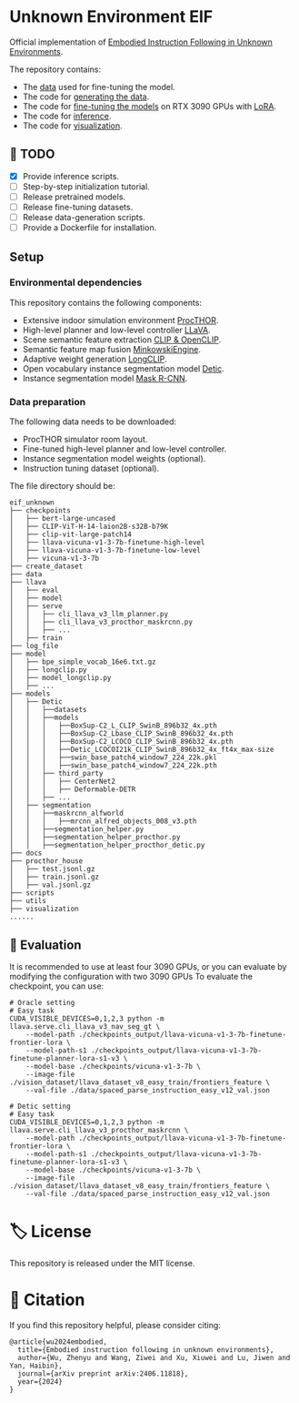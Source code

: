 # Unknown Environment EIF
Official implementation of [Embodied Instruction Following in Unknown Environments](https://arxiv.org/abs/2406.11818).

The repository contains:
- The [data](#data-release) used for fine-tuning the model.
- The code for [generating the data](#data-generation-process).
- The code for [fine-tuning the models](#fine-tuning) on RTX 3090 GPUs with [LoRA](https://github.com/microsoft/LoRA).
- The code for [inference](#Running-the-inference).
- The code for [visualization](#visualization).

## 📝 TODO
- [x] Provide inference scripts.
- [ ] Step-by-step initialization tutorial.
- [ ] Release pretrained models.
- [ ] Release fine-tuning datasets.
- [ ] Release data-generation scripts.
- [ ] Provide a Dockerfile for installation.

## Setup

### Environmental dependencies
This repository contains the following components:
- Extensive indoor simulation environment [ProcTHOR](https://github.com/allenai/procthor).
- High-level planner and low-level controller [LLaVA](https://github.com/haotian-liu/LLaVA).
- Scene semantic feature extraction [CLIP & OpenCLIP](https://github.com/openai/CLIP).
- Semantic feature map fusion [MinkowskiEngine](https://github.com/NVIDIA/MinkowskiEngine).
- Adaptive weight generation [LongCLIP](https://github.com/beichenzbc/Long-CLIP).
- Open vocabulary instance segmentation model [Detic](https://github.com/facebookresearch/Detic).
- Instance segmentation model [Mask R-CNN](https://github.com/soyeonm/FILM/tree/public/models/segmentation).

### Data preparation
The following data needs to be downloaded:
- ProcTHOR simulator room layout.
- Fine-tuned high-level planner and low-level controller.
- Instance segmentation model weights (optional).
- Instruction tuning dataset (optional).

The file directory should be:

```
eif_unknown
├── checkpoints
│   ├── bert-large-uncased
│   ├── CLIP-ViT-H-14-laion2B-s32B-b79K
│   ├── clip-vit-large-patch14
│   ├── llava-vicuna-v1-3-7b-finetune-high-level
│   ├── llava-vicuna-v1-3-7b-finetune-low-level
│   ├── vicuna-v1-3-7b
├── create_dataset
├── data
├── llava
│   ├── eval
│   ├── model
│   ├── serve
│   │   ├── cli_llava_v3_llm_planner.py
│   │   ├── cli_llava_v3_procthor_maskrcnn.py
│   │   ├── ...
│   ├── train
├── log_file
├── model
│   ├── bpe_simple_vocab_16e6.txt.gz
│   ├── longclip.py
│   ├── model_longclip.py
│   ├── ...
├── models
│   ├── Detic
│   │   ├──datasets
│   │   ├──models
│   │   │   ├──BoxSup-C2_L_CLIP_SwinB_896b32_4x.pth
│   │   │   ├──BoxSup-C2_Lbase_CLIP_SwinB_896b32_4x.pth
│   │   │   ├──BoxSup-C2_LCOCO_CLIP_SwinB_896b32_4x.pth
│   │   │   ├──Detic_LCOCOI21k_CLIP_SwinB_896b32_4x_ft4x_max-size
│   │   │   ├──swin_base_patch4_window7_224_22k.pkl
│   │   │   ├──swin_base_patch4_window7_224_22k.pth
│   │   ├── third_party
│   │   │   ├── CenterNet2
│   │   │   ├── Deformable-DETR
│   │   ├── ...
│   ├── segmentation
│   │   ├──maskrcnn_alfworld
│   │   │   ├──mrcnn_alfred_objects_008_v3.pth
│   │   ├──segmentation_helper.py
│   │   ├──segmentation_helper_procthor.py
│   │   ├──segmentation_helper_procthor_detic.py
├── docs
├── procthor_house
│   ├── test.jsonl.gz
│   ├── train.jsonl.gz
│   ├── val.jsonl.gz
├── scripts
├── utils
├── visualization
......
```

## 🧪 Evaluation
It is recommended to use at least four 3090 GPUs, or you can evaluate by modifying the configuration with two 3090 GPUs
To evaluate the checkpoint, you can use:

```
# Oracle setting
# Easy task
CUDA_VISIBLE_DEVICES=0,1,2,3 python -m llava.serve.cli_llava_v3_nav_seg_gt \
    --model-path ./checkpoints_output/llava-vicuna-v1-3-7b-finetune-frontier-lora \
    --model-path-s1 ./checkpoints_output/llava-vicuna-v1-3-7b-finetune-planner-lora-s1-v3 \
    --model-base ./checkpoints/vicuna-v1-3-7b \
    --image-file ./vision_dataset/llava_dataset_v8_easy_train/frontiers_feature \
    --val-file ./data/spaced_parse_instruction_easy_v12_val.json
```
```
# Detic setting
# Easy task
CUDA_VISIBLE_DEVICES=0,1,2,3 python -m llava.serve.cli_llava_v3_procthor_maskrcnn \
    --model-path ./checkpoints_output/llava-vicuna-v1-3-7b-finetune-frontier-lora \
    --model-path-s1 ./checkpoints_output/llava-vicuna-v1-3-7b-finetune-planner-lora-s1-v3 \
    --model-base ./checkpoints/vicuna-v1-3-7b \
    --image-file ./vision_dataset/llava_dataset_v8_easy_train/frontiers_feature \
    --val-file ./data/spaced_parse_instruction_easy_v12_val.json
```

# 🏷️ License
This repository is released under the MIT license.

# 🥰 Citation
If you find this repository helpful, please consider citing:

```
@article{wu2024embodied,
  title={Embodied instruction following in unknown environments},
  author={Wu, Zhenyu and Wang, Ziwei and Xu, Xiuwei and Lu, Jiwen and Yan, Haibin},
  journal={arXiv preprint arXiv:2406.11818},
  year={2024}
}
```
